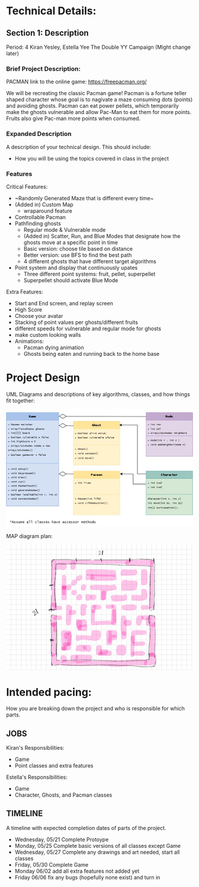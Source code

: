 
# Technical Details:

## Section 1: Description
Period: 4
Kiran Yesley, Estella Yee 
The Double YY Campaign (Might change later)

### Brief Project Description: 
PACMAN
link to the online game: https://freepacman.org/

We will be recreating the classic Pacman game! Pacman is a fortune teller shaped character whose goal is to nagivate a maze consuming dots (points) and avoiding ghosts. Pacman can eat power pellets, which temporarily make the ghosts vulnerable and allow Pac-Man to eat them for more points. Fruits also give Pac-man more points when consumed. 

### Expanded Description 
A description of your technical design. This should include: 
* How you will be using the topics covered in class in the project

### Features 
Critical Features: 
- ~Randomly Generated Maze that is different every time~
- (Added in) Custom Map 
    - wraparound feature 
- Controllable Pacman 
- Pathfinding ghosts 
    - Regular mode & Vulnerable mode 
    - (Added in) Scatter, Run, and Blue Modes that designate how the ghosts move at a specific point in time 
    - Basic version: choose tile based on distance
    - Better version: use BFS to find the best path 
    - 4 different ghosts that have different target algorithms
- Point system and display that continuously upates 
    - Three different point systems: fruit, pellet, superpellet 
    - Superpellet should activate Blue Mode 

Extra Features: 
- Start and End screen, and replay screen 
- High Score 
- Choose your avatar 
- Stacking of point values per ghosts/different fruits
- different speeds for vulnerable and regular mode for ghosts  
- make custom looking walls
- Animations: 
    - Pacman dying animation 
    - Ghosts being eaten and running back to the home base 
     
# Project Design

UML Diagrams and descriptions of key algorithms, classes, and how things fit together:

![Alt text](UML.jpg?raw=true "Title" ) 

MAP diagram plan:

![Alt text](map-1.jpg?raw=true "Title" ) 
    
# Intended pacing:

How you are breaking down the project and who is responsible for which parts.

## JOBS 
Kiran's Responsibilities: 
- Game 
- Point classes and extra features

Estella's Responsibilities:
- Game 
- Character, Ghosts, and Pacman classes 

## TIMELINE 
A timeline with expected completion dates of parts of the project. 
- Wednesday, 05/21 Complete Protoype 
- Monday, 05/25 Complete basic versions of all classes except Game 
- Wednesday, 05/27 Complete any drawings and art needed, start all classes
- Friday, 05/30 Complete Game 
- Monday 06/02 add all extra features not added yet
- Friday 06/06 fix any bugs (hopefully none exist) and turn in

